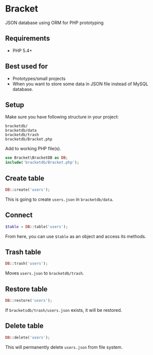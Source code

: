 Bracket
=======
JSON database using ORM for PHP prototyping

Requirements
-------
- PHP 5.4+

Best used for 
-------
 - Prototypes/small projects
 - When you want to store some data in JSON file instead of MySQL database.

Setup
-------
Make sure you have following structure in your project:

    bracketdb/
    bracketdb/data
    bracketdb/trash
    bracketdb/Bracket.php

Add to working PHP file(s).
```php
use Bracket\BracketDB as DB;
include('bracketdb/Bracket.php');
```

Create table
-------
```php
DB::create('users'); 
```
This is going to create ```users.json``` in ```bracketdb/data```.

Connect
------
```php
$table = DB::table('users'); 
```
From here, you can use ```$table``` as an object and access its methods.
 
Trash table
-------
```php
DB::trash('users'); 
```
Moves ```users.json``` to ```bracketdb/trash```.
 
Restore table
-------
```php
DB::restore('users'); 
```
If ```bracketsdb/trash/users.json``` exists, it will be restored.

Delete table
-------
```php
DB::delete('users'); 
```
This will permanently delete ```users.json``` from file system.

 
